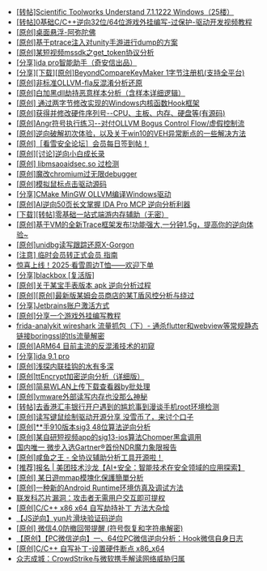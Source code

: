 + [[转帖]Scientific Toolworks Understand 7.1.1222 Windows（25楼）](https://bbs.kanxue.com/thread-280018.htm)
+ [[转帖]0基础C/C++逆向32位/64位游戏外挂编写-过保护-驱动开发视频教程](https://bbs.kanxue.com/thread-286955.htm)
+ [[原创]桌面悬浮-阿弥陀佛](https://bbs.kanxue.com/thread-287083.htm)
+ [[原创]基于ptrace注入对unity手游进行dump的方案](https://bbs.kanxue.com/thread-286222.htm)
+ [[原创]某短视频mssdk之get_token协议分析](https://bbs.kanxue.com/thread-287008.htm)
+ [[分享]ida pro智能助手（奇安信出品）](https://bbs.kanxue.com/thread-287082.htm)
+ [[分享][下载][原创]BeyondCompareKeyMaker 1字节注册机(支持全平台)](https://bbs.kanxue.com/thread-282488.htm)
+ [[原创]非标准OLLVM-fla反混淆分析还原](https://bbs.kanxue.com/thread-286549.htm)
+ [[原创]白加黑dll劫持恶意样本分析（含样本详细逻辑）](https://bbs.kanxue.com/thread-281702.htm)
+ [[原创] 通过两字节修改实现的Windows内核函数Hook框架](https://bbs.kanxue.com/thread-286868.htm)
+ [[原创]获得并修改硬件序列号--CPU、主板、内存、硬盘等(有源码)](https://bbs.kanxue.com/thread-282756.htm)
+ [[原创]Angr符号执行练习--对付OLLVM Bogus Control Flow/虚假控制流](https://bbs.kanxue.com/thread-287076.htm)
+ [[原创]逆向破解初次体验，以及关于win10的VEH异常断点的一些解决方法](https://bbs.kanxue.com/thread-258083.htm)
+ [[原创]［看雪安全论坛］会员每日签到帖！](https://bbs.kanxue.com/thread-128928.htm)
+ [[原创][讨论]逆向小白成长录](https://bbs.kanxue.com/thread-287084.htm)
+ [[原创] libmsaoaidsec.so 过检测](https://bbs.kanxue.com/thread-287058.htm)
+ [[原创]魔改chromium过无限debugger](https://bbs.kanxue.com/thread-287073.htm)
+ [[原创]模拟鼠标点击驱动源码](https://bbs.kanxue.com/thread-286960.htm)
+ [[分享]CMake MinGW OLLVM编译Windows驱动](https://bbs.kanxue.com/thread-287085.htm)
+ [[原创]AI逆向50页长文掌握 IDA Pro MCP 逆向分析利器](https://bbs.kanxue.com/thread-286813.htm)
+ [[下载][转帖]零基础一站式端游内存辅助（无密）](https://bbs.kanxue.com/thread-287049.htm)
+ [[原创]基于VM的全新Trace框架发布!功能强大,一分钟1.5g，提高你的逆向体验~](https://bbs.kanxue.com/thread-285471.htm)
+ [[原创]unidbg读写跟踪还原X-Gorgon](https://bbs.kanxue.com/thread-285586.htm)
+ [[注意] 临时会员转正式会员 指南](https://bbs.kanxue.com/thread-248767.htm)
+ [惊喜上线！2025·看雪周边T恤——欢迎下单](https://bbs.kanxue.com/thread-287077.htm)
+ [[分享]blackbox [复活版]](https://bbs.kanxue.com/thread-286308.htm)
+ [[原创]关于某宝手表版本 apk 逆向分析过程](https://bbs.kanxue.com/thread-287025.htm)
+ [[原创][原创]最新版某姆会员商店的某T盾风控分析与绕过](https://bbs.kanxue.com/thread-286243.htm)
+ [[分享]Jetbrains账户激活方式](https://bbs.kanxue.com/thread-284298.htm)
+ [[原创]分享一个游戏外挂编写教程](https://bbs.kanxue.com/thread-286912.htm)
+ [frida-analykit   wireshark 流量抓包（下）- 通杀flutter和webview等常规静态链接boringssl的tls流量解密](https://bbs.kanxue.com/thread-286620.htm)
+ [[原创]ARM64 目前主流的反混淆技术的初窥](https://bbs.kanxue.com/thread-285567.htm)
+ [[分享]ida 9.1 pro](https://bbs.kanxue.com/thread-285999.htm)
+ [[原创]浅探内联挂钩的水有多深](https://bbs.kanxue.com/thread-282877.htm)
+ [[原创]ttEncrypt加密逆向分析（详细版）](https://bbs.kanxue.com/thread-286273.htm)
+ [[原创]简易WLAN上传下载查看器by批处理](https://bbs.kanxue.com/thread-287036.htm)
+ [[原创]vmware外部读写内存也没那么神秘](https://bbs.kanxue.com/thread-284956.htm)
+ [[转帖]去香港汇丰银行开户遇到的尴尬事到漫谈手机root环境检测](https://bbs.kanxue.com/thread-285754.htm)
+ [[原创]读写键鼠绘制驱动开源分享 没雪币了，来讨个口子](https://bbs.kanxue.com/thread-286756.htm)
+ [[原创]**手910版本sig3 48位算法逆向分析](https://bbs.kanxue.com/thread-271489.htm)
+ [[原创]某自研短视频app的sig13-ios算法Chomper黑盒调用](https://bbs.kanxue.com/thread-285666.htm)
+ [国内唯一  微步入选Gartner®首份NDR魔力象限报告](https://bbs.kanxue.com/thread-287088.htm)
+ [[原创]咸鱼之王 - 全协议辅助分析工具开源啦！](https://bbs.kanxue.com/thread-286907.htm)
+ [[推荐]报名 | 美团技术沙龙【AI+安全：智能技术在安全领域的应用探索】](https://bbs.kanxue.com/thread-287089.htm)
+ [[原创] 某日遊mmap模塊化保護簡單分析](https://bbs.kanxue.com/thread-286746.htm)
+ [[原创]一种新的Android Runtime环境仿真及调试方法](https://bbs.kanxue.com/thread-272605.htm)
+ [联发科芯片漏洞：攻击者无需用户交互即可提权](https://bbs.kanxue.com/thread-287091.htm)
+ [[原创]C/C++ x86 x64 自写劫持补丁 方法大杂烩](https://bbs.kanxue.com/thread-282745.htm)
+ [【JS逆向】yun片滑块验证码逆向](https://bbs.kanxue.com/thread-286252.htm)
+ [[原创] 微信4.0防撤回带提醒 (符号恢复和字符串解密)](https://bbs.kanxue.com/thread-286611.htm)
+ [【原创】【PC微信逆向】一、64位PC微信逆向分析：Hook微信自身日志](https://bbs.kanxue.com/thread-287010.htm)
+ [[原创]C/C++ 自写补丁-设置硬件断点 x86_x64](https://bbs.kanxue.com/thread-283839.htm)
+ [众志成城：CrowdStrike与微软携手解读网络威胁归属](https://bbs.kanxue.com/thread-287092.htm)
